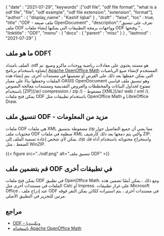 {
  "date" : "2021-07-29",
  "keywords" :["odf file", "odf file format", "what is a odf file", "file", "odf example", "odf file extension", "extension", "format"],
  "author" : {
    "display_name" : "Kashif Iqbal"
} ,
  "draft" : "false",
  "toc" : true,
  "title" :"ODF - ملف صيغة OpenDocument" ,
  "description":"تعرف على تنسيق ملف ODF وواجهات برمجة التطبيقات التي يمكنها إنشاء ملفات ODF وفتحها." ,
  "linktitle" : "ODF",
  "menu" : {
    "docs" : {
      "parent" : "misc"
}
} ,
  "lastmod" : "2021-07-29"
}

## ما هو ملف ODF؟

الملف بامتداد .odf هو مستند يحتوي على معادلات رياضية ووحدات ماكرو وصيغ. تم إنشاؤه باستخدام برنامج [Apache OpenOffice Math](https://wiki.openoffice.org/wiki/Documentation/OOo3_User_Guides/Math_Guide) المستخدم لإنشاء صيغ الرياضيات التي يمكن حفظها بعد ذلك على القرص أو تضمينها في مستندات أخرى. يتم إنشاء هذه الملفات وحفظها بناءً على معيار OASIS OpenDocument وهو تنسيق ملف قياسي مفتوح لجداول البيانات والمخططات والعروض التقديمية ومستندات معالجة النصوص باستخدام [ZIP](/ar/ compression / zip /) - مضغوط [XML](/ar/ web / xml /). يمكن فتح ملفات ODF باستخدام تطبيقات مثل OpenOffice Math و LibreOffice Draw.

## تنسيق ملف ODF - مزيد من المعلومات

ملفات ODF هي ملفات XML مضغوطة بتنسيق zip مما يعني أن جميع التفاصيل حول محتويات ملف ODF منظمة في ملفات XML والتي يتم دمجها بعد ذلك كأرشيف ZIP. يمكن لأي شخص إعادة تسمية الملف إلى .zip واستخراج محتوياته باستخدام أداة فك الضغط ، مثل WinZIP.

{{< figure src="../odf.png" alt="تنسيق ملف ODF" >}}

## قم بتضمين ملف ODF في تطبيقات أخرى

يمكن فتح ملفات ODF في تطبيق OpenOffice Math. ومع ذلك ، يمكن أيضًا تضمين هذه الملفات في مستندات أخرى مثل Calc أو Impress. على غرار تطبيقات Microsoft Office ، عند إدراج ملف ODF في مستندات أخرى ، يتم استيراده ككائن يمكن النقر فوقه مرتين للتحرير في التطبيق الأصلي.

## مراجع

* [ODF - ويكيبيديا](https://en.wikipedia.org/wiki/OpenDocument)
* [باستخدام Apache OpenOffice Math](https://wiki.openoffice.org/wiki/Documentation/OOo3_User_Guides/Math_Guide)

